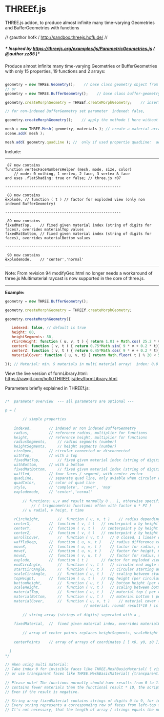 # THREEf.js
THREE.js addon, to produce almost infinite many time-varying Geometries and BufferGeometries with functions

//
  @author hofk / http://sandbox.threejs.hofk.de/
//

 #####  * Inspired by https://threejs.org/examples/js/ParametricGeometries.js ( @author zz85 )*

Produce almost infinite many time-varying Geometries or BufferGeometries with only 15 properties, 19 functions and 2 arrays:

```javascript

geometry = new THREE.Geometry();    // base class geometry object from THREE.js
// or 
geometry = new THREE.BufferGeometry();    // base class buffer-geometry object from THREE.js

geometry.createMorphGeometry = THREEf.createMorphGeometry;    // insert the methode from THREEf.js

// for non-indexed BufferGeometry set parameter  indexed: false, 

geometry.createMorphGeometry();    // apply the methode ( here without parameters: all default )

mesh = new THREE.Mesh( geometry, materials ); // create a material array: materials
scene.add( mesh );

mesh.add( geometry.quadLine ); //  only if used propertie quadLine:  add the quad line

```
Include: 	<script src="THREEf.js"></script> 

-------------------------------------------------------------
````
_87 now contains
function vertexFaceNumbersHelper (mesh, mode, size, color) 
	// mode: 0 nothing, 1 vertex, 2 face, 3 vertex & face
and uses .flatShading: true or false; // three.js r87

-----------------------------------------------------

_88 now contains
explode, // function ( t ) // factor for exploded view (only non indexed BufferGeometry)

-----------------------------------------------------

_89 now contains
fixedMatTop,	// fixed given material index (string of digits for faces), overrides materialTop values
fixedMatBottom,	// fixed given material index (string of digits for faces), overrides materialBottom values

-----------------------------------------------------

_90 now contains
explodemode,	// 'center','normal'

````
-----------------------------------------------------------------------------------------------------------------

Note:
From revision 94 modifyGeo.html  no longer needs a workaround of three.js
 Multimaterial raycast is now supported in the core of three.js.

-------------------------------------------------------------------------------------------------------------------
**Example:**

```javascript
geometry = new THREE.BufferGeometry();

geometry.createMorphGeometry = THREEf.createMorphGeometry;

geometry.createMorphGeometry({

   indexed: false, // default is true
   height: 80,
   heightSegments: 80,
   rCircHeight: function ( u, v, t ) { return 1.01 + Math.cos( 25.2 * v ) * Math.sin( 0.2 * t ) },
   centerX: function ( v, t ) { return 0.75*Math.sin( 9 * v + 0.2 * t)},
   centerZ: function ( v, t ) { return 0.45*Math.cos( 9 * v + 0.2 * t)},
   materialCover: function ( u, v, t) { return Math.floor( t ) % 20 < 5 ? 0 : 0.8 }		
   
});	// Material: min. 9 materials in multi material array!  index: 0.8 * 10 = 8

```
 View the live version of formLibrary.html: https://rawgit.com/hofk/THREEf.js/dev/formLibrary.html

Parameters briefly explained in THREEf.js:

```javascript

/*	parameter overview	--- all parameters are optional ---

p = {

		// simple properties
	
	indexed,		// indexed or non indexed BufferGeometry
	radius,			// reference radius, multiplier for functions
	height,			// reference height, multiplier for functions
	radiusSegments,		// radius segments (number)
	heightSegments,		// height segments (number)
	circOpen,		// circular connected or disconnected
	withTop,		// with a top
	fixedMatTop,		// fixed given material index (string of digits for faces), overrides materialTop values
	withBottom,		// with a bottom
	fixedMatBottom,		// fixed given material index (string of digits for faces), overrides materialBottom values
	waffled,		// four faces / segment, with center vertex
	quadLine,		// separate quad line, only aviable when circular open
	quadColor,		// color of quad line
	style,			// 'complete', 'cover', 'map' 
	explodemode,	// 'center','normal'
			
		// functions: u,v and result normally 0 .. 1, otherwise specific / interesting results!
			// ( trigonometric functions often with factor n * PI )
		// u radial, v heigt, t time
	
	rCircHeight,  		//	function ( u, v, t )	// radius depending on segment location
	centerX,		//	function ( v, t )	// centerpoint x by height
	centerY,		//	function ( v, t )	// centerpoint y by height
	centerZ,		//	function ( v, t )	// centerpoint z by height
	unrollCover,		//	function ( v, t )	// 0 closed, 1 linear open (to -1*radius)
	waffleDeep,		//	function ( u, v, t )	// radius difference center vertex	
	moveX,			//	function ( u, v, t )	// factor for radius, move in x direction 
	moveY,			//	function ( u, v, t )	// factor for height, move in y direction
	moveZ,			//	function ( v, u, t )	// factor for radius, move in z direction
	explode,		// 	function ( t )		// factor for exploded view (only non indexed BufferGeometry)
	endCircAngle,		//	function ( v, t )	// circular end angle (per height)
	startCircAngle,		//	function ( v, t )	// circular starting angle (per height)
	scaleCircAngle,		//	function ( u, t )	// scaling between start and end of circular angle
	topHeight,		//	function ( u, t )	// top height (per circular angle)
	bottomHeight,		//	function ( u, t )	// bottom height (per circular angle)
	scaleHeight, 		//	function ( v, t )	// scaling between bottom and top height
	materialTop,		//	function ( u, t )	// material top ( per circular sector)
	materialBottom,		//	function ( u, t )	// material bottom ( per circular sector)
	materialCover,		//	function ( u, v, t )	// material cover ( per circular sector and height )
									// material: round( result*10 ) is material index  0 .. 10
	
		// string array (strings of digits) seperated with a ,
		
	fixedMaterial,	//  fixed given material index, overrides materialCover
	
		// array of center points replaces heightSegments, scaleHeight and the center functions centerX, centerY, centerZ
	
	centerPoints	// array of arrays of coordinates [ [ x0, y0, z0 ], ..  [ xi , yi, zi ] ], values normally 0 .. 1
	
  }
*/

// When using multi material:
// Take index 0 for invisible faces like THREE.MeshBasicMaterial( { visible: false } ),
// or use transparent faces like THREE.MeshBasicMaterial( {transparent: true, opacity: 0.05 } )
		
// Please note!	The functions normally should have results from 0 to 1. If the multimaterial array
// contains fewer materials than the functional result * 10, the script will crash.
// Even if the result is negative.

// String array fixedMaterial contains strings of digits 0 to 9, for instance [ .. '0011997741', '222200' .. ].
// Every string represents a corresponding row of faces from left-top from cover.
// It's not necessary, that the length of array / strings equals the number of faces, e.g. only ['1'] is sufficient.

```

